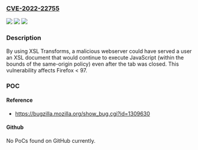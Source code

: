 ### [CVE-2022-22755](https://cve.mitre.org/cgi-bin/cvename.cgi?name=CVE-2022-22755)
![](https://img.shields.io/static/v1?label=Product&message=Firefox&color=blue)
![](https://img.shields.io/static/v1?label=Version&message=n%2Fa&color=blue)
![](https://img.shields.io/static/v1?label=Vulnerability&message=XSL%20could%20have%20allowed%20JavaScript%20execution%20after%20a%20tab%20was%20closed&color=brighgreen)

### Description

By using XSL Transforms, a malicious webserver could have served a user an XSL document that would continue to execute JavaScript (within the bounds of the same-origin policy) even after the tab was closed. This vulnerability affects Firefox < 97.

### POC

#### Reference
- https://bugzilla.mozilla.org/show_bug.cgi?id=1309630

#### Github
No PoCs found on GitHub currently.

